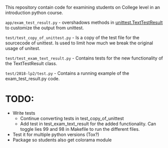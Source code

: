 This repository contain code for examining students on College level in an introduction python course.

`app/exam_test_result.py` - overshadows methods in [unittest.TextTestResult](https://github.com/python/cpython/blob/master/Lib/unittest/runner.py#L29) to customize the output from unittest.

`test/test_copy_of_unittest.py` - Is a copy of the test file for the sourcecode of unittest. Is used to limit how much we break the original usage of unitest.

`test/test_exam_text_result.py` - Contains tests for the new functionality of the TextTestResult class.

`test/2018-lp2/test.py` - Contains a running example of the exam_test_result.py code.

# TODO:
- Write tests
    - Continue converting tests in test_copy_of_unittest
    - Add test in test_exam_text_result for the added functionality. Can toggle lies 99 and 98 in Makefile to run the different files.
- Test it for multiple python versions (Tox?)
- Package so students also get colorama module
